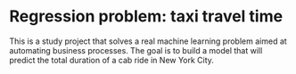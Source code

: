 # Regression problem: taxi travel time
This is a study project that solves a real machine learning problem aimed at automating business processes. The goal is to build a model that will predict the total duration of a cab ride in New York City. 

